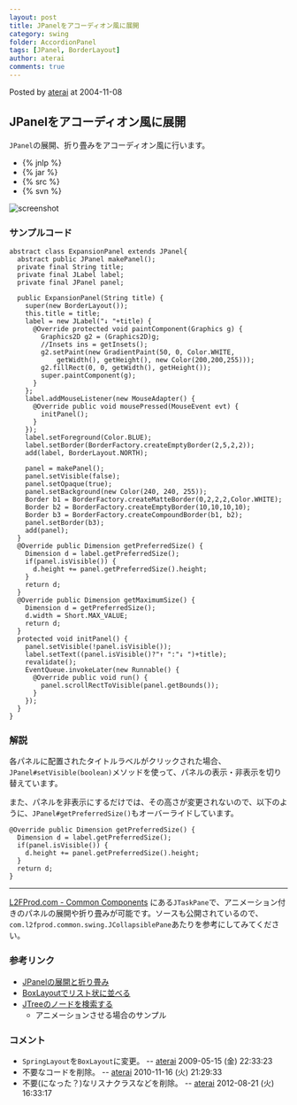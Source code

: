```yaml
---
layout: post
title: JPanelをアコーディオン風に展開
category: swing
folder: AccordionPanel
tags: [JPanel, BorderLayout]
author: aterai
comments: true
---
```


Posted by [aterai](http://terai.xrea.jp/aterai.html) at 2004-11-08

## JPanelをアコーディオン風に展開
`JPanel`の展開、折り畳みをアコーディオン風に行います。

- {% jnlp %}
- {% jar %}
- {% src %}
- {% svn %}

<!-- dummy comment line for breaking list -->

![screenshot](https://lh6.googleusercontent.com/_9Z4BYR88imo/TQTHVHwFBII/AAAAAAAAARA/QX4AmSbPoHs/s800/AccordionPanel.png)

### サンプルコード
<pre class="prettyprint"><code>abstract class ExpansionPanel extends JPanel{
  abstract public JPanel makePanel();
  private final String title;
  private final JLabel label;
  private final JPanel panel;

  public ExpansionPanel(String title) {
    super(new BorderLayout());
    this.title = title;
    label = new JLabel("↓ "+title) {
      @Override protected void paintComponent(Graphics g) {
        Graphics2D g2 = (Graphics2D)g;
        //Insets ins = getInsets();
        g2.setPaint(new GradientPaint(50, 0, Color.WHITE,
            getWidth(), getHeight(), new Color(200,200,255)));
        g2.fillRect(0, 0, getWidth(), getHeight());
        super.paintComponent(g);
      }
    };
    label.addMouseListener(new MouseAdapter() {
      @Override public void mousePressed(MouseEvent evt) {
        initPanel();
      }
    });
    label.setForeground(Color.BLUE);
    label.setBorder(BorderFactory.createEmptyBorder(2,5,2,2));
    add(label, BorderLayout.NORTH);

    panel = makePanel();
    panel.setVisible(false);
    panel.setOpaque(true);
    panel.setBackground(new Color(240, 240, 255));
    Border b1 = BorderFactory.createMatteBorder(0,2,2,2,Color.WHITE);
    Border b2 = BorderFactory.createEmptyBorder(10,10,10,10);
    Border b3 = BorderFactory.createCompoundBorder(b1, b2);
    panel.setBorder(b3);
    add(panel);
  }
  @Override public Dimension getPreferredSize() {
    Dimension d = label.getPreferredSize();
    if(panel.isVisible()) {
      d.height += panel.getPreferredSize().height;
    }
    return d;
  }
  @Override public Dimension getMaximumSize() {
    Dimension d = getPreferredSize();
    d.width = Short.MAX_VALUE;
    return d;
  }
  protected void initPanel() {
    panel.setVisible(!panel.isVisible());
    label.setText((panel.isVisible()?"↑ ":"↓ ")+title);
    revalidate();
    EventQueue.invokeLater(new Runnable() {
      @Override public void run() {
        panel.scrollRectToVisible(panel.getBounds());
      }
    });
  }
}
</code></pre>

### 解説
各パネルに配置されたタイトルラベルがクリックされた場合、`JPanel#setVisible(boolean)`メソッドを使って、パネルの表示・非表示を切り替えています。

また、パネルを非表示にするだけでは、その高さが変更されないので、以下のように、`JPanel#getPreferredSize()`もオーバーライドしています。

<pre class="prettyprint"><code>@Override public Dimension getPreferredSize() {
  Dimension d = label.getPreferredSize();
  if(panel.isVisible()) {
    d.height += panel.getPreferredSize().height;
  }
  return d;
}
</code></pre>

- - - -
[L2FProd.com - Common Components](http://common.l2fprod.com/) にある`JTaskPane`で、アニメーション付きのパネルの展開や折り畳みが可能です。ソースも公開されているので、`com.l2fprod.common.swing.JCollapsiblePane`あたりを参考にしてみてください。

### 参考リンク
- [JPanelの展開と折り畳み](http://terai.xrea.jp/Swing/ExpandablePanel.html)
- [BoxLayoutでリスト状に並べる](http://terai.xrea.jp/Swing/ComponentList.html)
- [JTreeのノードを検索する](http://terai.xrea.jp/Swing/SearchBox.html)
    - アニメーションさせる場合のサンプル

<!-- dummy comment line for breaking list -->

### コメント
- `SpringLayout`を`BoxLayout`に変更。 -- [aterai](http://terai.xrea.jp/aterai.html) 2009-05-15 (金) 22:33:23
- 不要なコードを削除。 -- [aterai](http://terai.xrea.jp/aterai.html) 2010-11-16 (火) 21:29:33
- 不要(になった？)なリスナクラスなどを削除。 -- [aterai](http://terai.xrea.jp/aterai.html) 2012-08-21 (火) 16:33:17

<!-- dummy comment line for breaking list -->

